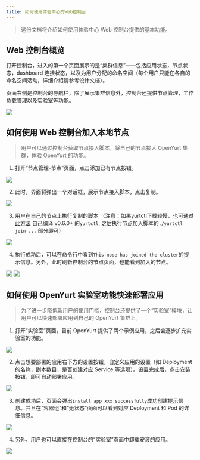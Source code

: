 ```yaml
---
title: 如何使用体验中心的Web控制台
---
```


> 这份文档将介绍如何使用体验中心 Web 控制台提供的基本功能。

## Web 控制台概览

打开控制台，进入的第一个页面展示的是“集群信息”——包括应用状态，节点状态，dashboard 连接状态，以及为用户分配的命名空间（每个用户只能在各自的命名空间活动，详细介绍请参考设计文档）。

页面右侧是控制台的导航栏，除了展示集群信息外，控制台还提供节点管理，工作负载管理以及实验室等功能。

![](../../../../../../static/img/docs/installation/openyurt-experience-center/web_overview.png)

## 如何使用 Web 控制台加入本地节点

> 用户可以通过控制台获取节点接入脚本，将自己的节点接入 OpenYurt 集群，体验 OpenYurt 的功能。

1. 打开“节点管理-节点”页面，点击添加已有节点按钮。

![](../../../../../../static/img/docs/installation/openyurt-experience-center/web_node_add.png)

2. 此时，界面将弹出一个对话框，展示节点接入脚本，点击复制。

![](../../../../../../static/img/docs/installation/openyurt-experience-center/web_node_script.png)

3. 用户在自己的节点上执行复制的脚本 （注意：如果yurtctl下载较慢，也可通过 [此方法](https://openyurt.io/docs/next/developer-manuals/how-to-build-and-test/#cross-compilation) 自己编译 v0.6.0+ 的`yurtctl`, 之后执行节点加入脚本的`./yurtctl join ...` 部分即可）

![](../../../../../../static/img/docs/installation/openyurt-experience-center/cmd_add_node.png)

4. 执行成功后，可以在命令行中看到`This node has joined the cluster`的提示信息。另外，此时刷新控制台的节点页面，也能看到加入的节点。

![](../../../../../../static/img/docs/installation/openyurt-experience-center/cmd_add_node_success.png)
![](../../../../../../static/img/docs/installation/openyurt-experience-center/web_node_add_success.png)

## 如何使用 OpenYurt 实验室功能快速部署应用

> 为了进一步降低新用户的使用门槛，控制台还提供了一个“实验室”模块，让用户可以快速部署应用到自己的 OpenYurt 集群上。

1. 打开“实验室”页面，目前 OpenYurt 提供了两个示例应用，之后会逐步扩充实验室的功能。

![](../../../../../../static/img/docs/installation/openyurt-experience-center/web_lab.png)

2. 点击想要部署的应用右下方的设置按钮，自定义应用的设置（如 Deployment 的名称，副本数目，是否创建对应 Service 等选项）。设置完成后，点击安装按钮，即可自动部署应用。

![](../../../../../../static/img/docs/installation/openyurt-experience-center/web_lab_config.png)

3. 创建成功后，页面会弹出`install app xxx successfully`成功创建提示信息。并且在“容器组”和“无状态”页面可以看到对应 Deployment 和 Pod 的详细信息。

![](../../../../../../static/img/docs/installation/openyurt-experience-center/web_lab_res.png)

4. 另外，用户也可以直接在控制台的“实验室”页面中卸载安装的应用。

![](../../../../../../static/img/docs/installation/openyurt-experience-center/web_lab_uninstall.png)
